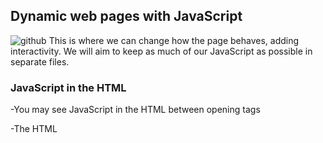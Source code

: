 ## Dynamic web pages with JavaScript
![github](https://p92.com/binaries/content/gallery/p92website/technologies/htmlcssjs-details.png)
This is where we can change
how the page behaves, adding
interactivity. We will aim to keep
as much of our JavaScript as
possible in separate files.

### JavaScript in the HTML

-You may see JavaScript in the HTML between
opening <script> and closing </script> tags 

-The HTML <script> element is used in HTML pages
to tell the browser to load the JavaScript file (rather like
the <link> element can be used to load a CSS file). 

 ### it is better to put scripts in their own files for JavaScript 
 Keeping it separate means
that the page still works if the
user cannot load or run the
JavaScript. 

## Basic JavaScript Instructions

* STATEMENTS

A script is a series of instructions that a computer can follow one-by-one.
Each individual instruction or step is known as a statement.
Statements should end with a semicolon. 

* COMMENTS 

You should write comments to explain what your code does.
They help make your code easier to read and understand.
This can help you and others who read your code. 

## Variables 

A script will have to temporarily
store the bits of information it
needs to do its job. It can store this
data in variables. 

width x height = area

### DATA TYPES

JavaScript distinguishes between numbers,
strings, and true or false values known as a BOOLEAN




* NUMERIC DATA TYPE : 0.75 
* STRING DATA TYPE  : 'H.i, Ivy!'
* BOOLEAN DATA TYPE : True 

** you can use variables to store STRING or BOOLEAN . **


### RULES FOR NAMING Variables

**1)The name must begin with
a letter, dollar sign ($),or an
underscore (_). It must not start
with a numbe**

**2)The name can contain letters,
numbers, dollar sign ($), or an
underscore (_). Note that you
must not use a dash(-) or a
period (.) in a variable name.**

**3) You cannot use keywords or
reserved words. Keywords
are special words that tell the
interpreter to do something. For
example, var is a keyword used
to declare a variable. Reserved
words are ones that may be used
in a future version of JavaScript.**

**4)All variables are case sensitive,
so score and Score would be
different variable names, but
it is bad practice to create two
variables that have the same
name using different cases.**

**5)Use a name that describes the
kind of information that the
variable stores. For example,
fi rstName might be used to
store a person's first name,
l astNarne for their last name,
and age for their age.**

**6)If your variable name is made
up of more than one word, use a
capital letter for the first letter of
every word after the first word.
For example, f i rstName rather
than fi rstnarne (this is referred
to as camel case). You can also
use an underscore between each
word (you cannot use a dash).**

